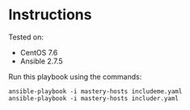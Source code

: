 # Instructions

Tested on:
- CentOS 7.6
- Ansible 2.7.5

Run this playbook using the commands:

    ansible-playbook -i mastery-hosts includeme.yaml 
    ansible-playbook -i mastery-hosts includer.yaml 

